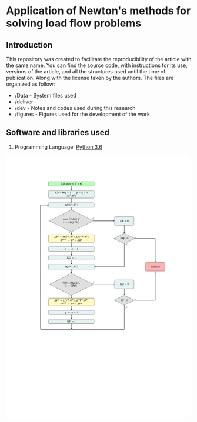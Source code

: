 # Application of Newton's methods for solving load flow problems
## Introduction
  This repository was created to facilitate the reproducibility of the article with the same name. You can find the source code, with instructions for its use, versions of the article, and all the structures used until the time of publication. Along with the license taken by the authors.
The files are organized as follow:
* /Data - System files used
* /deliver - 
* /dev - Notes and codes used during this research
* /figures - Figures used for the development of the work

## Software and libraries used

1. Programming Language: [Python 3.6](https://www.python.org/) 



![Newton Fast Decoupled Flowchart ](figures/Flowchart_FastDecopled.png)
